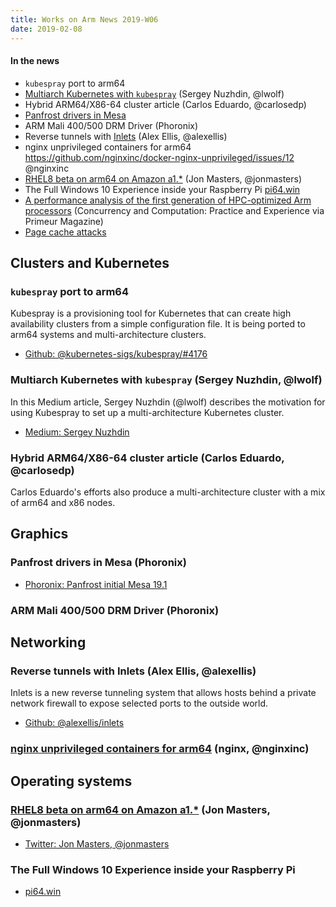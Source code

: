```yaml
---
title: Works on Arm News 2019-W06 
date: 2019-02-08
---
```


#### In the news

* `kubespray` port to arm64
* [Multiarch Kubernetes with `kubespray`](https://medium.com/@SergeyNuzhdin/how-to-deploy-multi-arch-kubernetes-cluster-using-kubespray-d394874fd4fc) (Sergey Nuzhdin, @lwolf)
* Hybrid ARM64/X86-64 cluster article (Carlos Eduardo, @carlosedp)
* [Panfrost drivers in Mesa](https://www.phoronix.com/scan.php?page=news_item&px=Panfrost-Initial-Mesa-19.1)
* ARM Mali 400/500 DRM Driver (Phoronix)
* Reverse tunnels with [Inlets](https://github.com/alexellis/inlets) (Alex Ellis, @alexellis)
* nginx unprivileged containers for arm64 https://github.com/nginxinc/docker-nginx-unprivileged/issues/12 @nginxinc
* [RHEL8 beta on arm64 on Amazon a1.*](https://twitter.com/jonmasters/status/1093424177581838336) (Jon Masters, @jonmasters)
* The Full Windows 10 Experience inside your Raspberry Pi [pi64.win](https://pi64.win)
* [A performance analysis of the first generation of HPC-optimized Arm processors](http://primeurmagazine.com/flash/AE-PF-02-19-2.html) (Concurrency and Computation: Practice and Experience via Primeur Magazine)
* [Page cache attacks](https://arxiv.org/pdf/1901.01161.pdf)

## Clusters and Kubernetes

### `kubespray` port to arm64

Kubespray is a provisioning tool for Kubernetes that can create high availability
clusters from a simple configuration file. It is being ported to arm64 systems
and multi-architecture clusters.

* [Github: @kubernetes-sigs/kubespray/#4176](https://github.com/kubernetes-sigs/kubespray/pull/4176)

### Multiarch Kubernetes with `kubespray` (Sergey Nuzhdin, @lwolf)

In this Medium article, Sergey Nuzhdin (@lwolf) describes the motivation for
using Kubespray to set up a multi-architecture Kubernetes cluster.

* [Medium: Sergey Nuzhdin](https://medium.com/@SergeyNuzhdin/how-to-deploy-multi-arch-kubernetes-cluster-using-kubespray-d394874fd4fc)

### Hybrid ARM64/X86-64 cluster article (Carlos Eduardo, @carlosedp)

Carlos Eduardo's efforts also produce a multi-architecture cluster with
a mix of arm64 and x86 nodes.

## Graphics

### Panfrost drivers in Mesa (Phoronix)

* [Phoronix: Panfrost initial Mesa 19.1](https://www.phoronix.com/scan.php?page=news_item&px=Panfrost-Initial-Mesa-19.1)

### ARM Mali 400/500 DRM Driver (Phoronix)

## Networking

### Reverse tunnels with Inlets (Alex Ellis, @alexellis)

Inlets is a new reverse tunneling system that allows hosts behind
a private network firewall to expose selected ports to the outside
world.

* [Github: @alexellis/inlets](https://github.com/alexellis/inlets)

### [nginx unprivileged containers for arm64](https://github.com/nginxinc/docker-nginx-unprivileged/issues/12) (nginx, @nginxinc)

## Operating systems

### [RHEL8 beta on arm64 on Amazon a1.*]() (Jon Masters, @jonmasters)

* [Twitter: Jon Masters, @jonmasters](https://twitter.com/jonmasters/status/1093424177581838336)

### The Full Windows 10 Experience inside your Raspberry Pi 

* [pi64.win](https://pi64.win)